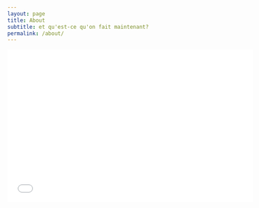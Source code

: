 ```yaml
---
layout: page
title: About
subtitle: et qu'est-ce qu'on fait maintenant?
permalink: /about/
---
```



<div class="videoWrapper">
    <!-- Copy & Pasted from YouTube -->
    <iframe width="560" height="349" style="background-image: url('/images/20160621_202852-min.jpg');" src="/assets/aboutTest.html" frameborder="0" allowfullscreen></iframe>
</div>
